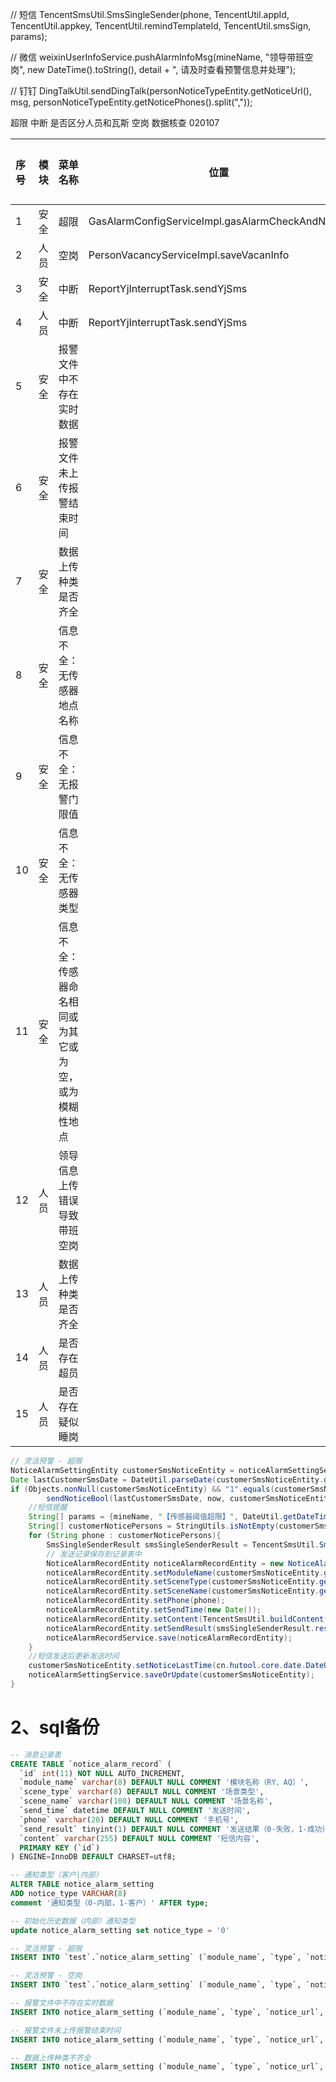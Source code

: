 // 短信
TencentSmsUtil.SmsSingleSender(phone, TencentUtil.appId, TencentUtil.appkey, TencentUtil.remindTemplateId, TencentUtil.smsSign, params);

// 微信
weixinUserInfoService.pushAlarmInfoMsg(mineName, "领导带班空岗", new DateTime().toString(), detail + ", 请及时查看预警信息并处理");

// 钉钉
DingTalkUtil.sendDingTalk(personNoticeTypeEntity.getNoticeUrl(), msg, personNoticeTypeEntity.getNoticePhones().split(","));

超限
中断  是否区分人员和瓦斯
空岗
数据核查
020107

| 序号  | 模块  | 菜单名称                        | 位置                                               | 完成情况 |
| :-- | :-- | :-------------------------- | ------------------------------------------------ | ---- |
| 1   | 安全  | 超限                          | GasAlarmConfigServiceImpl.gasAlarmCheckAndNotice | 完成   |
| 2   | 人员  | 空岗                          | PersonVacancyServiceImpl.saveVacanInfo           | 完成   |
| 3   | 安全  | 中断                          | ReportYjInterruptTask.sendYjSms                  | 完成   |
| 4   | 人员  | 中断                          | ReportYjInterruptTask.sendYjSms                  |      |
| 5   | 安全  | 报警文件中不存在实时数据                |                                                  |      |
| 6   | 安全  | 报警文件未上传报警结束时间               |                                                  |      |
| 7   | 安全  | 数据上传种类是否齐全                  |                                                  |      |
| 8   | 安全  | 信息不全：无传感器地点名称               |                                                  |      |
| 9   | 安全  | 信息不全：无报警门限值                 |                                                  |      |
| 10  | 安全  | 信息不全：无传感器类型                 |                                                  |      |
| 11  | 安全  | 信息不全：传感器命名相同或为其它或为空，或为模糊性地点 |                                                  |      |
| 12  | 人员  | 领导信息上传错误导致带班空岗              |                                                  |      |
| 13  | 人员  | 数据上传种类是否齐全                  |                                                  |      |
| 14  | 人员  | 是否存在超员                      |                                                  |      |
| 15  | 人员  | 是否存在疑似睡岗                    |                                                  |      |


```java
// 灵活预警 - 超限  
NoticeAlarmSettingEntity customerSmsNoticeEntity = noticeAlarmSettingService.getOne(new QueryWrapper<NoticeAlarmSettingEntity>().eq("module_name", "AQ").eq("scene_type", "100").eq("notice_state", "1"));  
Date lastCustomerSmsDate = DateUtil.parseDate(customerSmsNoticeEntity.getNoticeLastTime());  
if (Objects.nonNull(customerSmsNoticeEntity) && "1".equals(customerSmsNoticeEntity.getNoticeState()) &&  
        sendNoticeBool(lastCustomerSmsDate, now, customerSmsNoticeEntity.getNoticeRate())) {  
    //短信提醒  
    String[] params = {mineName, "【传感器阈值超限】", DateUtil.getDateTime(), message};  
    String[] customerNoticePersons = StringUtils.isNotEmpty(customerSmsNoticeEntity.getNoticePhones()) ? customerSmsNoticeEntity.getNoticePhones().split(",") : new String[0];  
    for (String phone : customerNoticePersons){  
        SmsSingleSenderResult smsSingleSenderResult = TencentSmsUtil.SmsSingleSenderWithResult(phone, TencentUtil.appId, TencentUtil.appkey, TencentUtil.remindTemplateId, TencentUtil.smsSign, params);  
        // 发送记录保存到记录表中  
        NoticeAlarmRecordEntity noticeAlarmRecordEntity = new NoticeAlarmRecordEntity();  
        noticeAlarmRecordEntity.setModuleName(customerSmsNoticeEntity.getModuleName());  
        noticeAlarmRecordEntity.setSceneType(customerSmsNoticeEntity.getSceneType());  
        noticeAlarmRecordEntity.setSceneName(customerSmsNoticeEntity.getSceneName());  
        noticeAlarmRecordEntity.setPhone(phone);  
        noticeAlarmRecordEntity.setSendTime(new Date());  
        noticeAlarmRecordEntity.setContent(TencentSmsUtil.buildContent(params));  
        noticeAlarmRecordEntity.setSendResult(smsSingleSenderResult.result == 0 ? 1:0);  
        noticeAlarmRecordService.save(noticeAlarmRecordEntity);  
    }  
    //短信发送后更新发送时间  
    customerSmsNoticeEntity.setNoticeLastTime(cn.hutool.core.date.DateUtil.now());  
    noticeAlarmSettingService.saveOrUpdate(customerSmsNoticeEntity);  
}
```



# 2、sql备份

```sql
-- 消息记录表
CREATE TABLE `notice_alarm_record` (
  `id` int(11) NOT NULL AUTO_INCREMENT,
  `module_name` varchar(8) DEFAULT NULL COMMENT '模块名称（RY、AQ）',
  `scene_type` varchar(8) DEFAULT NULL COMMENT '场景类型',
  `scene_name` varchar(100) DEFAULT NULL COMMENT '场景名称',
  `send_time` datetime DEFAULT NULL COMMENT '发送时间',
  `phone` varchar(20) DEFAULT NULL COMMENT '手机号',
  `send_result` tinyint(1) DEFAULT NULL COMMENT '发送结果（0-失败，1-成功）',
  `content` varchar(255) DEFAULT NULL COMMENT '短信内容',
  PRIMARY KEY (`id`)
) ENGINE=InnoDB DEFAULT CHARSET=utf8;

-- 通知类型（客户|内部）
ALTER TABLE notice_alarm_setting
ADD notice_type VARCHAR(8) 
comment '通知类型（0-内部，1-客户）' AFTER type;

-- 初始化历史数据（内部）通知类型
update notice_alarm_setting set notice_type = '0'

-- 灵活预警 - 超限
INSERT INTO `test`.`notice_alarm_setting` (`module_name`, `type`, `notice_type`, `notice_url`, `notice_phones`, `notice_state`, `notice_end_state`, `notice_middle_state`, `scene_type`, `scene_name`, `notice_rate`, `notice_unit`, `notice_last_time`) VALUES ( 'AQ', '1', '1', 'https://yun.tim.qq.com/v5/tlssmssvr/sendsms', NULL, '1', '0', '0', '100', '超限', '10', '分钟', NULL);

-- 灵活预警 - 空岗
INSERT INTO `test`.`notice_alarm_setting` (`module_name`, `type`, `notice_type`, `notice_url`, `notice_phones`, `notice_state`, `notice_end_state`, `notice_middle_state`, `scene_type`, `scene_name`, `notice_rate`, `notice_unit`, `notice_last_time`) VALUES ( 'RY', '1', '1', 'https://yun.tim.qq.com/v5/tlssmssvr/sendsms', NULL, '1', '0', '0', '101', '空岗', '10', '分钟', NULL);

-- 报警文件中不存在实时数据
INSERT INTO notice_alarm_setting (`module_name`, `type`, `notice_url`, `notice_phones`, `customer_notice_phones`, `notice_state`, `customer_notice_state`, `notice_end_state`, `notice_middle_state`, `scene_type`, `scene_name`, `notice_rate`, `notice_unit`, `notice_last_time`) VALUES ('AQ', '1', 'https://yun.tim.qq.com/v5/tlssmssvr/sendsms', NULL, NULL, '0', '0', '0', '0', '20', '报警文件中不存在实时数据', '30', '分钟', NULL);

-- 报警文件未上传报警结束时间
INSERT INTO notice_alarm_setting (`module_name`, `type`, `notice_url`, `notice_phones`, `customer_notice_phones`, `notice_state`, `customer_notice_state`, `notice_end_state`, `notice_middle_state`, `scene_type`, `scene_name`, `notice_rate`, `notice_unit`, `notice_last_time`) VALUES ('AQ', '1', 'https://yun.tim.qq.com/v5/tlssmssvr/sendsms', NULL, NULL, '0', '0', '0', '0', '21', '报警文件未上传报警结束时间', '30', '分钟', NULL);

-- 数据上传种类不齐全
INSERT INTO notice_alarm_setting (`module_name`, `type`, `notice_url`, `notice_phones`, `customer_notice_phones`, `notice_state`, `customer_notice_state`, `notice_end_state`, `notice_middle_state`, `scene_type`, `scene_name`, `notice_rate`, `notice_unit`, `notice_last_time`) VALUES ('AQ', '1', 'https://yun.tim.qq.com/v5/tlssmssvr/sendsms', NULL, NULL, '0', '0', '0', '0', '22', '数据上传种类不齐全', '30', '分钟', NULL);

```



